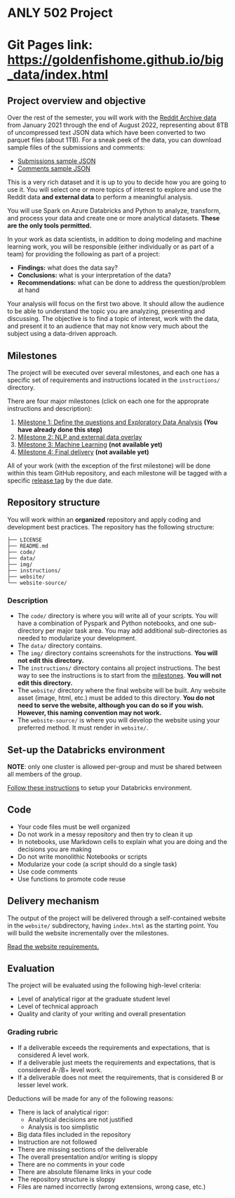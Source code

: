 # ANLY 502 Project

# **Git Pages link: https://goldenfishome.github.io/big_data/index.html**

## Project overview and objective

Over the rest of the semester, you will work with the [Reddit Archive data](https://files.pushshift.io/reddit/) from January 2021 through the end of August 2022, representing about 8TB of uncompressed text JSON data which have been converted to two parquet files (about 1TB). For a sneak peek of the data, you can download sample files of the submissions and comments:

* [Submissions sample JSON](https://files.pushshift.io/reddit/submissions/sample.json)
* [Comments sample JSON](https://files.pushshift.io/reddit/comments/sample_data.json)

This is a very rich dataset and it is up to you to decide how you are going to use it. You will select one or more topics of interest to explore and use the Reddit data **and external data** to perform a meaningful analysis. 

You will use Spark on Azure Databricks and Python to analyze, transform, and process your data and create one or more analytical datasets. **These are the only tools permitted.**

In your work as data scientists, in addition to doing modeling and machine learning work, you will be responsible (either individually or as part of a team) for providing the following as part of a project:

* **Findings:** what does the data say?
* **Conclusions:** what is your interpretation of the data?
* **Recommendations:** what can be done to address the question/problem at hand

Your analysis will focus on the first two above. It should allow the audience to be able to understand the topic you are analyzing, presenting and discussing. The objective is to find a topic of interest, work with the data, and present it to an audience that may not know very much about the subject using a data-driven approach.

## Milestones

The project will be executed over several milestones, and each one has a specific set of requirements and instructions located in the `instructions/` directory.

There are four major milestones (click on each one for the approprate instructions and description):

1. [Milestone 1: Define the questions and Exploratory Data Analysis](instructions/eda.md) **(You have already done this step)**
1. [Milestone 2: NLP and external data overlay](instructions/nlp.md)
1. [Milestone 3: Machine Learning](instructions/ml.md) **(not available yet)**
1. [Milestone 4: Final delivery](instructions/final.md) **(not available yet)**

All of your work (with the exception of the first milestone) will be done within this team GitHub repository, and each milestone will be tagged with a specific [release tag](https://docs.github.com/en/repositories/releasing-projects-on-github/managing-releases-in-a-repository) by the due date.  

## Repository structure

You will work within an **organized** repository and apply coding and development best practices. The repository has the following structure:

```.
├── LICENSE
├── README.md
├── code/
├── data/
├── img/
├── instructions/
├── website/
└── website-source/
```
### Description

* The `code/` directory is where you will write all of your scripts. You will have a combination of Pyspark and Python notebooks, and one sub-directory per major task area. You may add additional sub-directories as needed to modularize your development.
* The `data/` directory contains.
* The `img/` directory contains screenshots for the instructions. **You will not edit this directory.** 
* The `instructions/` directory contains all project instructions. The best way to see the instructions is to start from the [milestones](#milestones). **You will not edit this directory.** 
* The `website/` directory where the final website will be built. Any website asset (image, html, etc.) must be added to this directory. **You do not need to serve the website, although you can do so if you wish. However, this naming convention may not work.**
* The `website-source/` is where you will develop the website using your preferred method. It must render in `website/`.

## Set-up the Databricks environment

**NOTE**: only one cluster is allowed per-group and must be shared between all members of the group.

[Follow these instructions](instructions.adb-setup.md) to setup your Databricks environment.

## Code

* Your code files must be well organized
* Do not work in a messy repository and then try to clean it up
* In notebooks, use Markdown cells to explain what you are doing and the decisions you are making
* Do not write monolithic Notebooks or scripts
* Modularize your code (a script should do a single task)
* Use code comments
* Use functions to promote code reuse


## Delivery mechanism

The output of the project will be delivered through a self-contained website in the `website/` subdirectory, having `index.html` as the starting point. You will build the website incrementally over the milestones.

[Read the website requirements.](instructions/website.md)

## Evaluation

The project will be evaluated using the following high-level criteria:

* Level of analytical rigor at the graduate student level
* Level of technical approach
* Quality and clarity of your writing and overall presentation


### Grading rubric

- If a deliverable exceeds the requirements and expectations, that is considered A level work.
- If a deliverable just meets the requirements and expectations, that is considered A-/B+ level work.
- If a deliverable does not meet the requirements, that is considered B or lesser level work.

Deductions will be made for any of the following reasons:

- There is lack of analytical rigor:
    - Analytical decisions are not justified
    - Analysis is too simplistic
- Big data files included in the repository
- Instruction are not followed
- There are missing sections of the deliverable
- The overall presentation and/or writing is sloppy
- There are no comments in your code
- There are absolute filename links in your code
- The repository structure is sloppy
- Files are named incorrectly (wrong extensions, wrong case, etc.)
